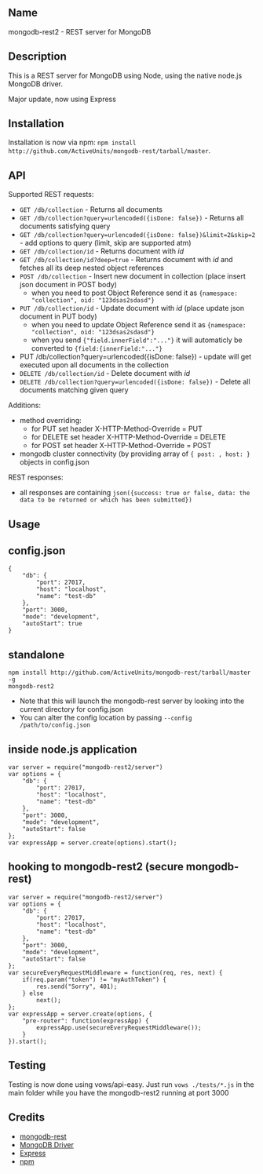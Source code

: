 Name
----

mongodb-rest2 - REST server for MongoDB

Description
-----------

This is a REST server for MongoDB using Node, using the native node.js MongoDB driver.

Major update, now using Express

Installation
------------

Installation is now via npm: `npm install http://github.com/ActiveUnits/mongodb-rest/tarball/master`.

API
-----

Supported REST requests:

* `GET /db/collection` - Returns all documents
* `GET /db/collection?query=urlencoded({isDone: false})` - Returns all documents satisfying query
* `GET /db/collection?query=urlencoded({isDone: false})&limit=2&skip=2` - add options to query (limit, skip are supported atm)
* `GET /db/collection/id` - Returns document with _id_
* `GET /db/collection/id?deep=true` - Returns document with _id_ and fetches all its deep nested object references
* `POST /db/collection` - Insert new document in collection (place insert json document in POST body)
  * when you need to post Object Reference send it as `{namespace: "collection", oid: "123dsas2sdasd"}`
* `PUT /db/collection/id` - Update document with _id_ (place update json document in PUT body)
  * when you need to update Object Reference send it as `{namespace: "collection", oid: "123dsas2sdasd"}`
  * when you send `{"field.innerField":"..."}` it will automaticly be converted to `{field:{innerField:"..."}`
* PUT /db/collection?query=urlencoded({isDone: false}) - update will get executed upon all documents in the collection
* `DELETE /db/collection/id` - Delete document with _id_
* `DELETE /db/collection?query=urlencoded({isDone: false})` - Delete all documents matching given query

Additions:

* method overriding: 
  * for PUT set header X-HTTP-Method-Override = PUT
  * for DELETE set header X-HTTP-Method-Override = DELETE
  * for POST set header X-HTTP-Method-Override = POST
* mongodb cluster connectivity (by providing array of `{ post: , host: }` objects in config.json

REST responses:

* all responses are containing `json({success: true or false, data: the data to be returned or which has been submitted})`

Usage
------------

## config.json ##

	{
		"db": {
			"port": 27017,
			"host": "localhost",
			"name": "test-db"
		},
		"port": 3000,
		"mode": "development",
		"autoStart": true
	}

## standalone ##

	npm install http://github.com/ActiveUnits/mongodb-rest/tarball/master -g
	mongodb-rest2

* Note that this will launch the mongodb-rest server by looking into the current directory for config.json
* You can alter the config location by passing `--config /path/to/config.json`

## inside node.js application ##

	var server = require("mongodb-rest2/server")
	var options = {
		"db": {
			"port": 27017,
			"host": "localhost",
			"name": "test-db"
		},
		"port": 3000,
		"mode": "development",
		"autoStart": false
	};
	var expressApp = server.create(options).start();

## hooking to mongodb-rest2 (secure mongodb-rest) ##
 
	var server = require("mongodb-rest2/server")
	var options = {
		"db": {
			"port": 27017,
			"host": "localhost",
			"name": "test-db"
		},
		"port": 3000,
		"mode": "development",
		"autoStart": false
	};
	var secureEveryRequestMiddleware = function(req, res, next) {
		if(req.param("token") != "myAuthToken") {
			res.send("Sorry", 401);
		} else
			next();
	}; 
	var expressApp = server.create(options, {
		"pre-router": function(expressApp) {
			expressApp.use(secureEveryRequestMiddleware());
		}
	}).start();

Testing
-------

Testing is now done using vows/api-easy. Just run `vows ./tests/*.js` in the main folder while you have the mongodb-rest2 running at port 3000

Credits
-------

* [mongodb-rest](http://github.com/tdegrunt/mongodb-rest)
* [MongoDB Driver](http://github.com/christkv/node-mongodb-native)
* [Express](http://expressjs.com/)
* [npm](http://npmjs.org/)

